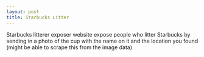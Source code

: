 ```yaml
---
layout: post
title: Starbucks Litter
---
```


Starbucks litterer exposer website
expose people who litter Starbucks by sending in a photo of the cup with the name on it and the location you found (might be able to scrape this from the image data)

